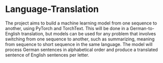 # Language-Translation

The project aims to build a machine learning model from one sequence to another, using PyTorch and TorchText. This will be done in a German-to-English translation, but models can be used for any problem that involves switching from one sequence to another, such as summarizing, meaning from sequence to short sequence in the same language.
The model will process German sentences in alphabetical order and produce a translated sentence of English sentences per letter.

